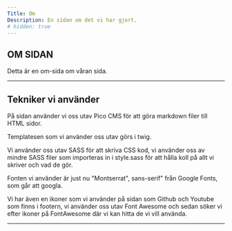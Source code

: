 ```yaml
---
Title: Om
Description: En sidan om det vi har gjort.
# hidden: true
---
```



## OM SIDAN


Detta är en om-sida om våran sida.

<hr>

## Tekniker vi använder

På sidan använder vi oss utav Pico CMS för att göra markdown filer till HTML sidor.

Templatesen som vi använder oss utav görs i twig.

Vi använder oss utav SASS för att skriva CSS kod, vi använder oss av mindre SASS filer som importeras in i style.sass för att hålla koll på allt vi skriver och vad de gör.

Fonten vi använder är just nu "Montserrat", sans-serif" från Google Fonts, som går att googla.

Vi har även en ikoner som vi använder på sidan som Github och Youtube som finns i footern, vi använder oss utav Font Awesome och sedan söker vi efter ikoner på FontAwesome där vi kan hitta de vi vill använda. 

<hr>
